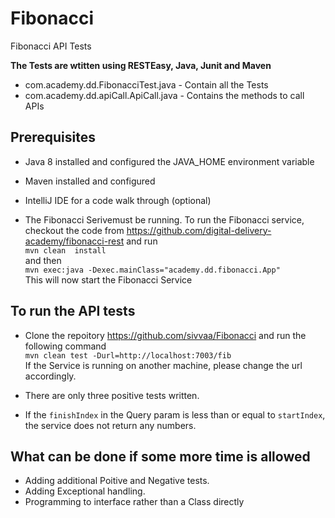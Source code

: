 # Fibonacci
Fibonacci API Tests

<b>The Tests are wtitten using RESTEasy, Java, Junit and Maven</b>
* com.academy.dd.FibonacciTest.java - Contain all the Tests
* com.academy.dd.apiCall.ApiCall.java - Contains the methods to call APIs

## Prerequisites
* Java 8 installed and configured the JAVA_HOME environment variable
* Maven installed and configured
* IntelliJ IDE for a code walk through (optional)

* The Fibonacci Serivemust be running.
To run the Fibonacci service, checkout the code from https://github.com/digital-delivery-academy/fibonacci-rest and run <br> `mvn clean  install` <br>and then <br> `mvn exec:java -Dexec.mainClass="academy.dd.fibonacci.App"` <br>
This will now start the Fibonacci Service

## To run the API tests 
* Clone the repoitory https://github.com/sivvaa/Fibonacci and run the following command <br>`mvn clean test -Durl=http://localhost:7003/fib` <br>
  If the Service is running on another machine, please change the url accordingly.
* There are only three positive tests written.

* If the `finishIndex` in the Query param is less than or equal to `startIndex`, the service does not return any numbers.

## What can be done if some more time is allowed 
* Adding additional Poitive and Negative tests.
* Adding Exceptional handling.
* Programming to interface rather than a Class directly 
  


